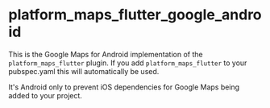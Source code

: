 # platform_maps_flutter_google_android

This is the Google Maps for Android implementation of the `platform_maps_flutter` plugin.
If you add `platform_maps_flutter` to your pubspec.yaml this will automatically be used.

It's Android only to prevent iOS dependencies for Google Maps being added to your project.